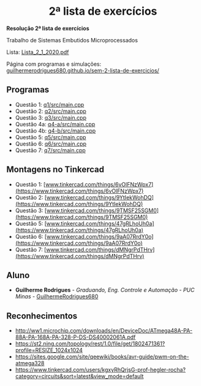 <h1 align="center">2ª lista de exercícios</h1>
<!-- <p align="center"></p> -->

**Resolução 2ª lista de exercícios**

Trabalho de Sistemas Embutidos Microprocessados

Lista: [Lista_2_1_2020.pdf](./Lista_2_1_2020.pdf)

Página com programas e simulações: [guilhermerodrigues680.github.io/sem-2-lista-de-exercicios/](https://guilhermerodrigues680.github.io/sem-2-lista-de-exercicios/)

## Programas

- Questão 1: [q1/src/main.cpp](./q1/src/main.cpp)
- Questão 2: [q2/src/main.cpp](./q2/src/main.cpp)
- Questão 3: [q3/src/main.cpp](./q3/src/main.cpp)
- Questão 4a: [q4-a/src/main.cpp](./q4-a/src/main.cpp)
- Questão 4b: [q4-b/src/main.cpp](./q4-b/src/main.cpp)
- Questão 5: [q5/src/main.cpp](./q5/src/main.cpp)
- Questão 6: [q6/src/main.cpp](./q6/src/main.cpp)
- Questão 7: [q7/src/main.cpp](./q7/src/main.cpp)

## Montagens no Tinkercad

- Questão 1:  [www.tinkercad.com/things/6vOlFNzWpx7](https://www.tinkercad.com/things/6vOlFNzWpx7)
- Questão 2:  [www.tinkercad.com/things/9YtIekWohDQ](https://www.tinkercad.com/things/9YtIekWohDQ)
- Questão 3:  [www.tinkercad.com/things/9TMSF25SGM0](https://www.tinkercad.com/things/9TMSF25SGM0)
- Questão 5:  [www.tinkercad.com/things/47gRLhoUh0a](https://www.tinkercad.com/things/47gRLhoUh0a)
- Questão 6:  [www.tinkercad.com/things/9aA07RrdY0o](https://www.tinkercad.com/things/9aA07RrdY0o)
- Questão 7:  [www.tinkercad.com/things/dMNgrPdTHrv](https://www.tinkercad.com/things/dMNgrPdTHrv)

## Aluno

* **Guilherme Rodrigues** - *Graduando, Eng. Controle e Automação - PUC Minas* - [GuilhermeRodrigues680](https://github.com/guilhermerodrigues680)

## Reconhecimentos

- http://ww1.microchip.com/downloads/en/DeviceDoc/ATmega48A-PA-88A-PA-168A-PA-328-P-DS-DS40002061A.pdf
- https://st2.ning.com/topology/rest/1.0/file/get/1802471361?profile=RESIZE_1024x1024
- https://sites.google.com/site/qeewiki/books/avr-guide/pwm-on-the-atmega328
- https://www.tinkercad.com/users/kgxyRhQrjsG-prof-hegler-rocha?category=circuits&sort=latest&view_mode=default